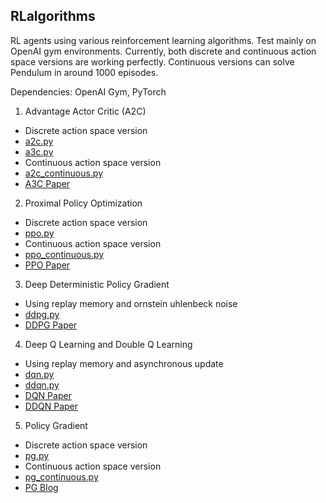 ## RLalgorithms

RL agents using various reinforcement learning algorithms.
Test mainly on OpenAI gym environments.
Currently, both discrete and continuous action space versions are working perfectly.
Continuous versions can solve Pendulum in around 1000 episodes.

Dependencies:
OpenAI Gym, PyTorch

1. Advantage Actor Critic (A2C)
- Discrete action space version
- [a2c.py](https://github.com/peiranli/RL/blob/master/a2c.py)
- [a3c.py](https://github.com/peiranli/RL/blob/master/a3c.py)
- Continuous action space version
- [a2c_continuous.py](https://github.com/peiranli/RL/blob/master/a2c_continuous.py)
- [A3C Paper](https://arxiv.org/abs/1602.01783)
2.  Proximal Policy Optimization
- Discrete action space version
- [ppo.py](https://github.com/peiranli/RL/blob/master/ppo.py)
- Continuous action space version
- [ppo_continuous.py](https://github.com/peiranli/RL/blob/master/ppo_continuous.py)
- [PPO Paper](https://arxiv.org/abs/1707.06347)
3. Deep Deterministic Policy Gradient
- Using replay memory and ornstein uhlenbeck noise
- [ddpg.py](https://github.com/peiranli/RL/blob/master/ddpg.py)
- [DDPG Paper](https://arxiv.org/abs/1509.02971)
4. Deep Q Learning and Double Q Learning
- Using replay memory and asynchronous update
- [dqn.py](https://github.com/peiranli/RL/blob/master/dqn.py)
- [ddqn.py](https://github.com/peiranli/RL/blob/master/ddqn.py)
- [DQN Paper](https://arxiv.org/abs/1312.5602)
- [DDQN Paper](https://arxiv.org/abs/1509.06461)
5. Policy Gradient
- Discrete action space version
- [pg.py](https://github.com/peiranli/RL/blob/master/pg.py)
- Continuous action space version
- [pg_continuous.py](https://github.com/peiranli/RL/blob/master/pg_continuous.py)
- [PG Blog](http://karpathy.github.io/2016/05/31/rl/)
